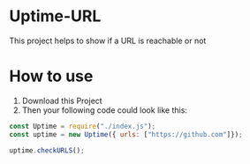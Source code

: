 # Uptime-URL 
This project helps to show if a URL is reachable or not

# How to use
1. Download this Project
2. Then your following code could look like this:
```js
const Uptime = require("./index.js");
const uptime = new Uptime({ urls: ["https://github.com"]});

uptime.checkURLS();
```
